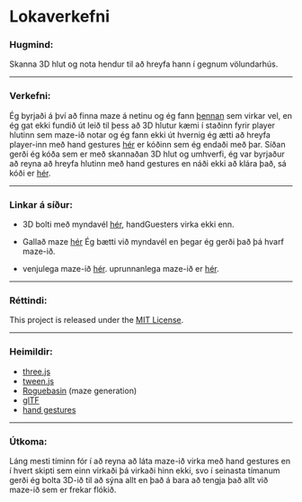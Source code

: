 # Lokaverkefni

### Hugmind:
Skanna 3D hlut og nota hendur til að hreyfa hann í gegnum völundarhús.

---

### Verkefni:
Ég byrjaði á því að finna maze á netinu og ég fann [þennan](https://github.com/johansatge/three-maze) sem virkar vel, en ég gat ekki fundið út leið til þess að 3D hlutur kæmi í staðinn fyrir player hlutinn sem maze-ið notar og ég fann ekki út hvernig ég ætti að hreyfa player-inn með hand gestures [hér](https://github.com/Emilb05/FORR3FV05EU/tree/main/Verk_6/galla%C3%B0_maze/verk_6) er kóðinn sem ég endaði með þar. Síðan gerði ég kóða sem er með skannaðan 3D hlut og umhverfi, ég var byrjaður að reyna að hreyfa hlutinn með hand gestures en náði ekki að klára það, sá kóði er [hér](https://github.com/Emilb05/FORR3FV05EU/tree/main/Verk_6/3D_hlutir_og_handG/nytt_verk_6).

---

### Linkar á síður:

- 3D bolti með myndavél [hér](https://emilb05.github.io/FORR3FV05EU/Verk_6/3D_hlutir_og_handG/index.html), handGuesters virka ekki enn.

- Gallað maze [hér](https://emilb05.github.io/FORR3FV05EU/Verk_6/galla%C3%B0_maze/index.html) Ég bætti við myndavél en þegar ég gerði það þá hvarf maze-ið.

- venjulega maze-ið [hér](https://emilb05.github.io/FORR3FV05EU/Verk_6/Maze_sem_breytist/index.html). uprunnanlega maze-ið er [hér](https://johansatge.github.io/three-maze/).

---

### Réttindi:

This project is released under the [MIT License](LICENSE).

---

### Heimildir:

* [three.js](http://threejs.org/)
* [tween.js](http://github.com/sole/tween.js)
* [Roguebasin](http://www.roguebasin.com/index.php?title=Simple_maze#Maze_Generator_in_Javascript) (maze generation)
* [glTF](https://www.khronos.org/gltf/)
* [hand gestures](https://ai.google.dev/edge/mediapipe/solutions/vision/gesture_recognizer)

---

### Útkoma:
Láng mesti tíminn fór í að reyna að láta maze-ið virka með hand gestures en í hvert skipti sem einn virkaði þá virkaði hinn ekki, svo í seinasta tímanum gerði ég bolta 3D-ið til að sýna allt en það á bara að tengja það allt við maze-ið sem er frekar flókið.
